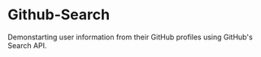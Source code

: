 # Github-Search
Demonstarting user information from their GitHub profiles using GitHub's Search API.
